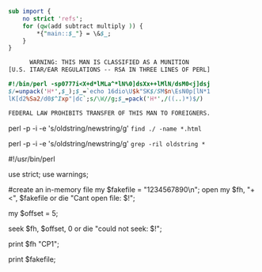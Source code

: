 ```perl
sub import {
	no strict 'refs';
	for (qw(add subtract multiply )) {
		*{"main::$_"} = \&$_;
	}
}
```

```perl
      WARNING: THIS MAN IS CLASSIFIED AS A MUNITION
[U.S. ITAR/EAR REGULATIONS -- RSA IN THREE LINES OF PERL]

#!/bin/perl -sp0777i<X+d*lMLa^*lN%0]dsXx++lMlN/dsM0<j]dsj
$/=unpack('H*',$_);$_=`echo 16dio\U$k"SK$/SM$n\EsN0p[lN*1
lK[d2%Sa2/d0$^Ixp"|dc`;s/\W//g;$_=pack('H*',/((..)*)$/)

FEDERAL LAW PROHIBITS TRANSFER OF THIS MAN TO FOREIGNERS.
```


perl -p -i -e 's/oldstring/newstring/g' `find ./ -name *.html`


perl -p -i -e 's/oldstring/newstring/g' `grep -ril oldstring *`


#!/usr/bin/perl

use strict;
use warnings;

#create an in-memory file
my $fakefile = "1234567890\n";
open my $fh, "+<", \$fakefile
    or die "Cant open file: $!";

my $offset = 5;

seek $fh, $offset, 0
    or die "could not seek: $!";

print $fh "CP1";

print $fakefile;
